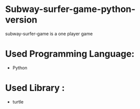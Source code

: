 # Subway-surfer-game-python-version
 subway-surfer-game is a one player game  

# Used Programming Language:
* Python
# Used Library :
* turtle

